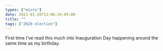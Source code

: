 ```yaml
---
types: ["micro"]
date: 2021-01-20T13:08:24-05:00
title: ""
tags: ["2020 election"]
---
```

First time I’ve read this much into Inauguration Day happening around the same time as my birthday.
